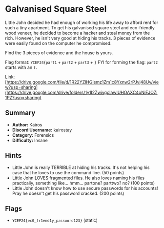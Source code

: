 # Galvanised Square Steel
Little John decided he had enough of working his life away to afford rent for such a tiny apartment. To get his galvanised square steel and eco-friendly wood veneer, he decided to become a hacker and steal money from the rich. However, he isn't very good at hiding his tracks. 3 pieces of evidence were easily found on the computer he compromised. 

Find the 3 pieces of evidence and the house is yours.

Flag format: `YCEP24{part1` + `part2` + `part3` + `}` 
FYI for forming the flag: `part2` starts with an `f`.

Link: [https://drive.google.com/file/d/1R22YZlHGIsmz1Zm1c8Yxnw2rPJvj48Uv/view?usp=sharing](https://drive.google.com/drive/folders/1y1I2ZwivgcIawIUHOAXC4oNiEJOZi1PZ?usp=sharing)

## Summary
- **Author:** Kairos
- **Discord Username:** kairostay 
- **Category:** Forensics
- **Difficulty:** Insane

## Hints
- Little John is really TERRIBLE at hiding his tracks. It's not helping his case that he loves to use the command line. (50 points)
- Little John LOVES fragmented files. He also loves naming his files practically, something like... hmm... partone? parttwo? no? (100 points)
- Little John doesn't know how to use secure passwords for his accounts! Pray he doesn't get his password cracked.  (200 points)


## Flags
- `YCEP24{ec0_fr1end1y_password123}` (static)
